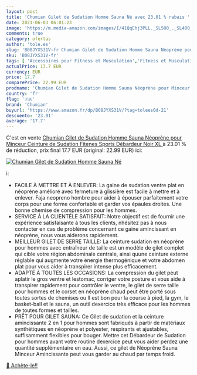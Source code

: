 ```yaml
---
layout: post
title: 'Chumian Gilet de Sudation Homme Sauna Né avec 23.01 % rabais '
date: 2021-06-03 06:01:23
image: 'https://m.media-amazon.com/images/I/41QqEhj3PLL._SL500_._SL400_.jpg'
comments: true
category: ofertas
author: 'tole.es'
slug: 'B08JYXS31V-fr Chumian Gilet de Sudation Homme Sauna Néoprène pour...'
sku: 'B08JYXS31V-fr'
tags: [ 'Accessoires pour Fitness et Musculation','Fitness et Musculation','Sports et Loisirs','Vêtements de sudation','chumian', ]
actualPrice: 17.7 EUR
currency: EUR
price: 17.7
comparePrice: 22.99 EUR
prodname: 'Chumian Gilet de Sudation Homme Sauna Néoprène pour Minceur Ceinture de Sudation Fitenes Sports Débardeur  Noir  XL '
country: 'fr'
flag: '🇫🇷'
brand: 'Chumian'
buyurl: 'https://www.amazon.fr/dp/B08JYXS31V/?tag=tolees0d-21'
descuento: '23.01'
average: '17.7'
---
```


C'est en vente [Chumian Gilet de Sudation Homme Sauna Néoprène pour Minceur Ceinture de Sudation Fitenes Sports Débardeur  Noir  XL ](https://www.amazon.fr/dp/B08JYXS31V/?tag=tolees0d-21)  à  23.01 % de réduction, prix final  17.7 EUR (original: 22.99 EUR) ici:

[![Chumian Gilet de Sudation Homme Sauna Né](https://m.media-amazon.com/images/I/41QqEhj3PLL._SL500_._SL400_.jpg)](https://www.amazon.fr/dp/B08JYXS31V/?tag=tolees0d-21)

ℹ️:

- FACILE À METTRE ET À ENLEVER: La gaine de sudation ventre plat en néoprène amélioré avec fermeture à glissière est facile à mettre et à enlever. Faja neopreno hombre pour aider à épouser parfaitement votre corps pour une forme confortable et garder vos épaules droites. Une bonne chemise de compression pour les hommes.
- SERVICE À LA CLIENTÈLE SATISFAIT: Notre objectif est de fournir une expérience satisfaisante à tous les clients, nhésitez pas à nous contacter en cas de problème concernant ce gaine amincissant en néoprène, nous vous aiderons rapidement.
- MEILLEUR GILET DE SERRE TAILLE: La ceinture sudation en néoprène pour hommes avec entraîneur de taille est un modèle de gilet complet qui cible votre région abdominale centrale, ainsi quune ceinture externe réglable qui augmente votre énergie thermogénique et votre abdomen plat pour vous aider à transpirer intense plus efficacement.
- ADAPTÉ À TOUTES LES OCCASIONS: La compression du gilet peut aplatir le gros ventre et lestomac, corriger votre posture et vous aide à transpirer rapidement pour contrôler le ventre, le gilet de serre taille pour hommes et le corset en néoprène chaud peut être porté sous toutes sortes de chemises ou Il est bon pour la course à pied, la gym, le basket-ball et le sauna, un outil dexercice très efficace pour les hommes de toutes formes et tailles.
- PRÊT POUR GILET SAUNA: Ce Gilet de sudation et la ceinture amincissante 2 en 1 pour hommes sont fabriqués à partir de matériaux synthétiques en néoprène et polyester, respirants et ajustables, suffisamment flexibles pour bouger. Mettre cet Débardeur de Sudation pour hommes avant votre routine dexercice peut vous aider perdez une quantité supplémentaire en eau. Aussi, ce gilet de Néoprène Sauna Minceur Amincissante peut vous garder au chaud par temps froid.

[🛒 Achète-le!!](https://www.amazon.fr/dp/B08JYXS31V/?tag=tolees0d-21)
